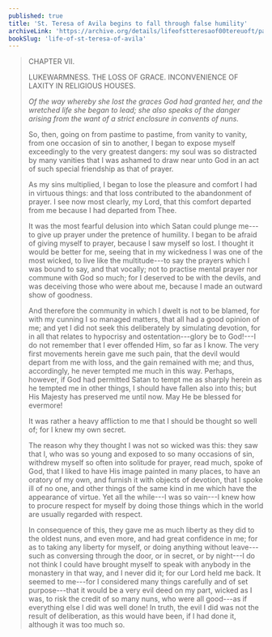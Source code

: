 ```yaml
---
published: true
title: 'St. Teresa of Avila begins to fall through false humility'
archiveLink: 'https://archive.org/details/lifeofstteresaof00tereuoft/page/41?view=theater'
bookSlug: 'life-of-st-teresa-of-avila'
---
```


> CHAPTER VII.
>
> LUKEWARMNESS. THE LOSS OF GRACE. INCONVENIENCE OF LAXITY IN RELIGIOUS HOUSES.
>
> *Of the way whereby she lost the graces God had granted her, and the wretched life she began to lead; she also speaks of the danger arising from the want of a strict enclosure in convents of nuns.*
>
> So, then, going on from pastime to pastime, from vanity to vanity, from one occasion of sin to another, I began to expose myself exceedingly to the very greatest dangers: my soul was so distracted by many vanities that I was ashamed to draw near unto God in an act of such special friendship as that of prayer.
>
> As my sins multiplied, I began to lose the pleasure and comfort I had in virtuous things: and that loss contributed to the abandonment of prayer. I see now most clearly, my Lord, that this comfort departed from me because I had departed from Thee.
>
> It was the most fearful delusion into which Satan could plunge me---to give up prayer under the pretence of humility. I began to be afraid of giving myself to prayer, because I saw myself so lost. I thought it would be better for me, seeing that in my wickedness I was one of the most wicked, to live like the multitude---to say the prayers which I was bound to say, and that vocally; not to practise mental prayer nor commune with God so much; for I deserved to be with the devils, and was deceiving those who were about me, because I made an outward show of goodness.
>
> And therefore the community in which I dwelt is not to be blamed, for with my cunning I so managed matters, that all had a good opinion of me; and yet I did not seek this deliberately by simulating devotion, for in all that relates to hypocrisy and ostentation---glory be to God!---I do not remember that I ever offended Him, so far as I know. The very first movements herein gave me such pain, that the devil would depart from me with loss, and the gain remained with me; and thus, accordingly, he never tempted me much in this way. Perhaps, however, if God had permitted Satan to tempt me as sharply herein as he tempted me in other things, I should have fallen also into this; but His Majesty has preserved me until now. May He be blessed for evermore!
>
> It was rather a heavy affliction to me that I should be thought so well of; for I knew my own secret.
>
> The reason why they thought I was not so wicked was this: they saw that I, who was so young and exposed to so many occasions of sin, withdrew myself so often into solitude for prayer, read much, spoke of God, that I liked to have His image painted in many places, to have an oratory of my own, and furnish it with objects of devotion, that I spoke ill of no one, and other things of the same kind in me which have the appearance of virtue. Yet all the while---I was so vain---I knew how to procure respect for myself by doing those things which in the world are usually regarded with respect.
>
> In consequence of this, they gave me as much liberty as they did to the oldest nuns, and even more, and had great confidence in me; for as to taking any liberty for myself, or doing anything without leave---such as conversing through the door, or in secret, or by night---I do not think I could have brought myself to speak with anybody in the monastery in that way, and I never did it; for our Lord held me back. It seemed to me---for I considered many things carefully and of set purpose---that it would be a very evil deed on my part, wicked as I was, to risk the credit of so many nuns, who were all good---as if everything else I did was well done! In truth, the evil I did was not the result of deliberation, as this would have been, if I had done it, although it was too much so.